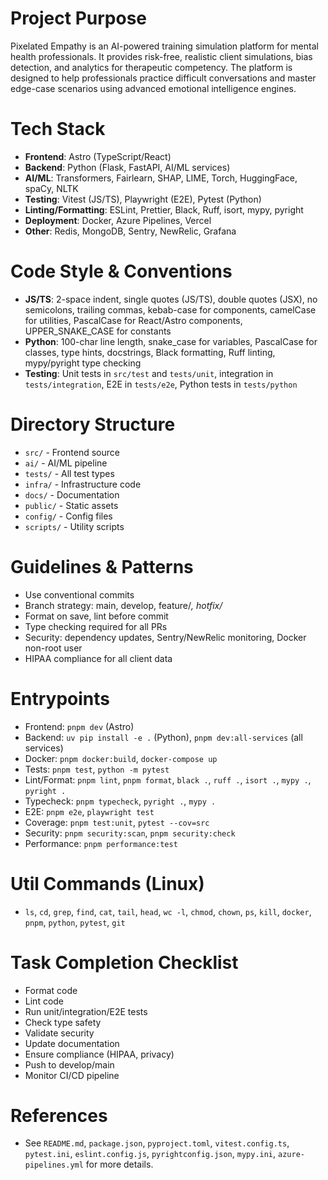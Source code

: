 # Project Purpose
Pixelated Empathy is an AI-powered training simulation platform for mental health professionals. It provides risk-free, realistic client simulations, bias detection, and analytics for therapeutic competency. The platform is designed to help professionals practice difficult conversations and master edge-case scenarios using advanced emotional intelligence engines.

# Tech Stack
- **Frontend**: Astro (TypeScript/React)
- **Backend**: Python (Flask, FastAPI, AI/ML services)
- **AI/ML**: Transformers, Fairlearn, SHAP, LIME, Torch, HuggingFace, spaCy, NLTK
- **Testing**: Vitest (JS/TS), Playwright (E2E), Pytest (Python)
- **Linting/Formatting**: ESLint, Prettier, Black, Ruff, isort, mypy, pyright
- **Deployment**: Docker, Azure Pipelines, Vercel
- **Other**: Redis, MongoDB, Sentry, NewRelic, Grafana

# Code Style & Conventions
- **JS/TS**: 2-space indent, single quotes (JS/TS), double quotes (JSX), no semicolons, trailing commas, kebab-case for components, camelCase for utilities, PascalCase for React/Astro components, UPPER_SNAKE_CASE for constants
- **Python**: 100-char line length, snake_case for variables, PascalCase for classes, type hints, docstrings, Black formatting, Ruff linting, mypy/pyright type checking
- **Testing**: Unit tests in `src/test` and `tests/unit`, integration in `tests/integration`, E2E in `tests/e2e`, Python tests in `tests/python`

# Directory Structure
- `src/` - Frontend source
- `ai/` - AI/ML pipeline
- `tests/` - All test types
- `infra/` - Infrastructure code
- `docs/` - Documentation
- `public/` - Static assets
- `config/` - Config files
- `scripts/` - Utility scripts

# Guidelines & Patterns
- Use conventional commits
- Branch strategy: main, develop, feature/*, hotfix/*
- Format on save, lint before commit
- Type checking required for all PRs
- Security: dependency updates, Sentry/NewRelic monitoring, Docker non-root user
- HIPAA compliance for all client data

# Entrypoints
- Frontend: `pnpm dev` (Astro)
- Backend: `uv pip install -e .` (Python), `pnpm dev:all-services` (all services)
- Docker: `pnpm docker:build`, `docker-compose up`
- Tests: `pnpm test`, `python -m pytest`
- Lint/Format: `pnpm lint`, `pnpm format`, `black .`, `ruff .`, `isort .`, `mypy .`, `pyright .`
- Typecheck: `pnpm typecheck`, `pyright .`, `mypy .`
- E2E: `pnpm e2e`, `playwright test`
- Coverage: `pnpm test:unit`, `pytest --cov=src`
- Security: `pnpm security:scan`, `pnpm security:check`
- Performance: `pnpm performance:test`

# Util Commands (Linux)
- `ls`, `cd`, `grep`, `find`, `cat`, `tail`, `head`, `wc -l`, `chmod`, `chown`, `ps`, `kill`, `docker`, `pnpm`, `python`, `pytest`, `git`

# Task Completion Checklist
- Format code
- Lint code
- Run unit/integration/E2E tests
- Check type safety
- Validate security
- Update documentation
- Ensure compliance (HIPAA, privacy)
- Push to develop/main
- Monitor CI/CD pipeline

# References
- See `README.md`, `package.json`, `pyproject.toml`, `vitest.config.ts`, `pytest.ini`, `eslint.config.js`, `pyrightconfig.json`, `mypy.ini`, `azure-pipelines.yml` for more details.
